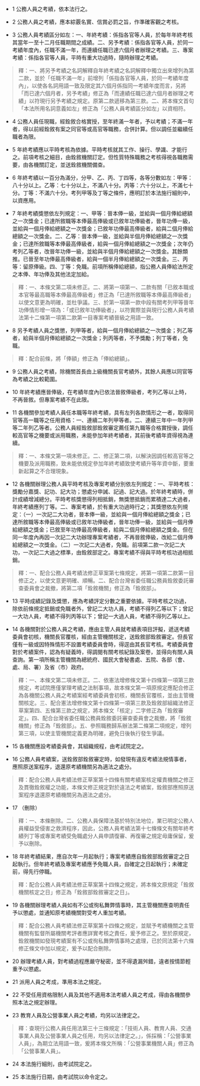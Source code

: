 * 1 公務人員之考績，依本法行之。

* 2 公務人員之考績，應本綜覈名實、信賞必罰之旨，作準確客觀之考核。

* 3 公務人員考績區分如左：一、年終考績：係指各官等人員，於每年年終考核其當年一至十二月任職期間之成績。二、另予考績：係指各官等人員，於同一考績年度內，任職不滿一年，而連續任職已達六個月者辦理之考績。三、專案考績：係指各官等人員，平時有重大功過時，隨時辦理之考績。

> 釋：一、將另予考績之名詞解釋自年終考績之名詞解釋中獨立出來增列為第二款，並於「任職不滿一年」前增列「係指各官等人員，於同一考績年度內」，以使各名詞用語一致及限定其六個月係指同一考績年度而言，另將「而已達六個月者，另予考績」修正為「而連績任職已達六個月者辦理之考績」以符現行另予考績之規定。原第二款遞移為第三款。二、將本條文首句「本法所用名詞意義如左」修正為「公務人員考績區分如左」以資相符。

* 4 公務人員任現職，經銓敘合格實授，至年終滿一年者，予以考績；不滿一年者，得以前經銓敘有案之同官等或高官等職務，合併計算。但以調任並繼續任職者為限。

* 5 年終考績應以平時考核為依據。平時考核就其工作、操行、學識、才能行之。前項考核之細目，由銓敘機關訂定。但性質特殊職務之考核得視各職務需要，由各機關訂定，並送銓敘機關備查。

* 6 年終考績以一百分為滿分，分甲、乙、丙、丁四等，各等分數如左：甲等：八十分以上。乙等：七十分以上，不滿八十分。丙等：六十分以上，不滿七十分。丁等：不滿六十分。考列甲等及丁等之條件，應明訂於本法施行細則中，以資應用。

* 7 年終考績獎懲依左列規定：一、甲等：晉本俸一級，並給與一個月俸給總額之一次獎金；已達所敘職等本俸最高俸級或已敘年功俸級者，晉年功俸一級，並給與一個月俸給總額之一次獎金；已敘年功俸最高俸級者，給與二個月俸給總額之一次獎金。二、乙等：晉本俸一級，並給與半個月俸給總額之一次獎金；已達所敘職等本俸最高俸級者，給與一個月俸給總額之一次獎金；次年仍考列乙等者，改晉年功俸一級，並給與半個月俸給總額之一次獎金。其餘類推。已晉至年功俸最高俸級者，給與一個半月俸給總額之一次獎金。三、丙等：留原俸級。四、丁等：免職。前項所稱俸給總額，指公務人員俸給法所定之本俸、年功俸及其他法定加給。

> 釋：一、本條文第二項未修正。二、將第一項第一、二款有關「已敘本職或本官等最高職等本俸最高俸級者」修正為「已達所敘職等本俸最高俸級者」以使文意更為明確，並杜爭議。三、於第一項第一款中段有關考列甲等晉年功俸情形增一項為：「或已敘年功俸級者」，以符實際並與現行公務人員考績法第十二條第一項第二款第一目專案考績晉級之用語一致。

* 8 另予考績人員之獎懲，列甲等者，給與一個月俸給總額之一次獎金；列乙等者，給與半個月俸給總額之一次獎金；列丙等者，不予獎勵；列丁等者，免職。

> 釋：配合前條，將「俸額」修正為「俸給總額」。

* 9 公務人員之考績，除機關首長由上級機關長官考績外，其餘人員應以同官等為考績之比較範圍。

* 10 年終考績應晉俸級，在考績年度內已依法晉敘俸級者，考列乙等以上時，不再晉敘。但專案考績不在此限。

* 11 各機關參加考績人員任本職等年終考績，具有左列各款情形之一者，取得同官等高一職等之任用資格：一、連續二年列甲等者。二、連續三年中一年列甲等二年列乙等者。公務人員經銓敘部銓敘審定薦任第九職等合格實授後，調任較高官等之機要或派用職務，未能參加年終考績者，其前後考績年資得視為連續。

> 釋：一、本條文第一項未修正。二、修正第二項，以解決因調任較高官等之機要及派用職務，致未能依規定參加年終考績致使考績升等年資中斷，要重新起算之不合理現象。

* 12 各機關辦理公務人員平時考核及專案考績分別依左列規定：一、平時考核：獎勵分嘉獎、記功、記大功；懲處分申誡、記過、記大過。於年終考績時，併計成績增減總分。平時考核獎懲得列相抵銷，無獎懲抵銷而累積達二大過者，年終考績應列丁等。二、專案考績，於有重大功過時行之；其獎懲依左列規定：（一）一次記二大功者，晉本俸一級，並給與一個月俸給總額之獎金；已達所敘職等本俸最高俸級或已敘年功俸級者，晉年功俸一級，並給與一個月俸給總額之獎金；已敘至年功俸最高俸級者，給與二個月俸給總額之獎金。但在同一年度內再因一次記二大功辦理專案考績者，不再晉敘俸級，改給二個月俸給總額之一次獎金。（二）一次記二大過者，免職。前項第二款一次記二大功，一次記二大過之標準，由銓敘部定之。專案考績不得與平時考核功過相抵銷。

> 釋：一、配合公務人員考績法修正草案第七條規定，將第一項第二款第一目修正之，以使文意更明確、順暢。二、配合台灣省委任職公務員銓敘委託審查委員會之裁撤，將第二項「銓敘機關」修正為「銓敘部」。

* 13 平時成績記錄及獎懲，應為考績評定分數之重要依據。平時考核之功過，除依前條規定抵銷或免職者外，曾記二大功人員，考績不得列乙等以下；曾記一大功人員，考績不得列丙等以下；曾記一大過人員，考績不得列乙等以上。

* 14 各機關對於公務人員之考績，應由主管人員就考績表項目評擬，遞送考績委員會初核，機關長官覆核，經由主管機關核定，送銓敘部銓敘審定。但長官僅有一級或因特殊情形不設置考績委員會時，得逕由其長官考核。考績委員會對於考績案件，認為有疑義時，得調閱有關考核紀錄及案卷，並得向有關人員查詢。第一項所稱主管機關為總統府、國民大會秘書處、五院、各部（會、處、局、署）及省（市）政府。

> 釋：一、本條文第二項未修正。二、依憲法增修條文第十四條第一項第三款規定，考試院應僅掌理考績之法制事項，故本條文第一項原規定應配合修正為各機關公務人員之考績案經考績委員會初核，機關長官覆核，並由主管機關核定。三、配合憲法增修條文第十四條第一項第三款及銓敘部組織法修正草案第四、五條第三款之規定，將本條文「核定」二字修正為「銓敘審定」。四、配合台灣省委任職公務員銓敘委託審查委員會之裁撤，將「銓敘機關」修正為「銓敘部」。五、參照職務歸系辦法第二條第二項規定，增列第三項，以使主管機關定義更為明確，避免日後執行發生爭議。

* 15 各機關應設考績委員會，其組織規程，由考試院定之。

* 16 公務人員考績案，送銓敘部銓敘審定時，如發現有違反考績法規情事者，應照原送案程序，退還原考績機關另為適法之處分。

> 釋：配合公務人員考績法修正草案第十四條有關考績案核定權責機關之修正及貫徹銓敘權之功能，本條文修正規定對於違法之考績案，銓敘部應照原送案程序退還原考績機關另為適法之處分。

* 17 （刪除）

> 釋：一、本條刪除。二、公務人員保障法基於特別法地位，業已明定公務人員權益受侵害之救濟程序，因此，公務人員考績法第十七條條文有關年終考績列丁等或專案考績受免職處分人員申請復審、再復審之規定毋庸保留，爰予以刪除。

* 18 年終考績結果，應自次年一月起執行；專案考績應自銓敘部銓敘審定之日起執行。但年終考績及專案考績應予免職人員，自確定之日起執行；未確定前，得先行停職。

> 釋：配合公務人員考績法修正草案第十四條之規定，將本條文原規定「銓敘機關核定之日」修正為「銓敘部銓敘審定之日」。

* 19 各機關辦理考績人員如有不公或徇私舞弊情事時，其主管機關應查明責任予以懲處，並通知原考績機關對受考人重加考績。

> 釋：配合公務人員考績法修正草案第十四條之規定，並賦予考績機關之主管機關有監督所屬機關考評者應詳實考核之責任，爰予修正之。至於原規定，銓敘機關如發現考績案有不公或徇私舞弊情事時之處理，已於同法第十六條修正條文中加以規定，爰予以配合刪除。

* 20 辦理考績人員，對考績過程應嚴守秘密，並不得遺漏舛錯，違者按情節輕重予以懲處。

* 21 派用人員之考成，準用本法之規定。

* 22 不受任用資格限制人員及其他不適用本法考績人員之考成，得由各機關參照本法之規定辦理。

* 23 教育人員及公營事業人員之考績，均另以法律定之。

> 釋：查現行公務人員任用法第三十三條規定：「技術人員、教育人員、交通事業人員及公營事業人員之任用，均另以法律定之。」，係採稱：「公營事業人員」，為期立法用語一致，爰將本條文所稱：「公營事業機關人員」修正為「公營事業人員」。

* 24 本法施行細則，由考試院定之。

* 25 本法施行日期，由考試院以命令定之。

